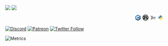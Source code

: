 <p>
  <img align="center" src="https://github-readme-stats.vercel.app/api?username=Miezhiko&theme=dracula&show_icons=true&count_private=true&include_all_commits=true&hide_border=true">
  <img align="center" src="https://github-readme-stats.vercel.app/api/top-langs/?username=Miezhiko&theme=dracula&layout=compact&hide_border=true">
</p>

<p align="right">
<code><img height="20" src="https://raw.githubusercontent.com/github/explore/80688e429a7d4ef2fca1e82350fe8e3517d3494d/topics/cpp/cpp.png"></code>
<code><img height="20" src="https://raw.githubusercontent.com/github/explore/80688e429a7d4ef2fca1e82350fe8e3517d3494d/topics/rust/rust.png"></code>
<code><img height="20" src="https://raw.githubusercontent.com/github/explore/80688e429a7d4ef2fca1e82350fe8e3517d3494d/topics/haskell/haskell.png"></code>
<code><img height="20" src="https://raw.githubusercontent.com/github/explore/80688e429a7d4ef2fca1e82350fe8e3517d3494d/topics/python/python.png"></code>
</p>

[![Discord](https://img.shields.io/discord/611822838831251466?label=Discord)](https://discord.gg/GdzjVvD)
[![Patreon](https://img.shields.io/endpoint.svg?url=https%3A%2F%2Fshieldsio-patreon.vercel.app%2Fapi%3Fusername%3DMiezhiko%26type%3Dpatrons&style=flat)](https://patreon.com/Miezhiko)
[![Twitter Follow](https://img.shields.io/twitter/follow/Miezhiko.svg?style=social)](https://twitter.com/Miezhiko)

![Metrics](https://metrics.lecoq.io/Miezhiko?template=terminal&base.header=0&isocalendar=1&isocalendar.duration=half-year&config.timezone=Europe%2FMoscow)

